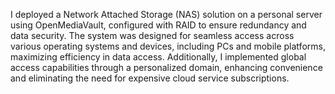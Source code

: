 I deployed a Network Attached Storage (NAS) solution on a personal server using OpenMediaVault, configured with RAID to ensure redundancy and data security. The system was designed for seamless access across various operating systems and devices, including PCs and mobile platforms, maximizing efficiency in data access. Additionally, I implemented global access capabilities through a personalized domain, enhancing convenience and eliminating the need for expensive cloud service subscriptions.
